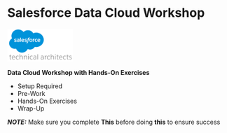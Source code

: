 # Salesforce Data Cloud Workshop
<!-- 
# Data Cloud & Security Workshop
-->
<img src="https://github.com/bmc-sf/Workshop-Mfg-Automation/blob/main/Salesforce_Technical_Architects_Logo.png" alt="alt text" width="150" height="75">
<!-- https://c1.sfdcstatic.com/content/dam/web/en_us/www/images/home/logo-salesforce.svg -->

**Data Cloud Workshop with Hands-On Exercises**
* Setup Required
* Pre-Work
* Hands-On Exercises
* Wrap-Up


<!-- * Click **Read the Guide** -->
***NOTE:***  Make sure you complete **This** before doing **this** to ensure success
</br></br>
